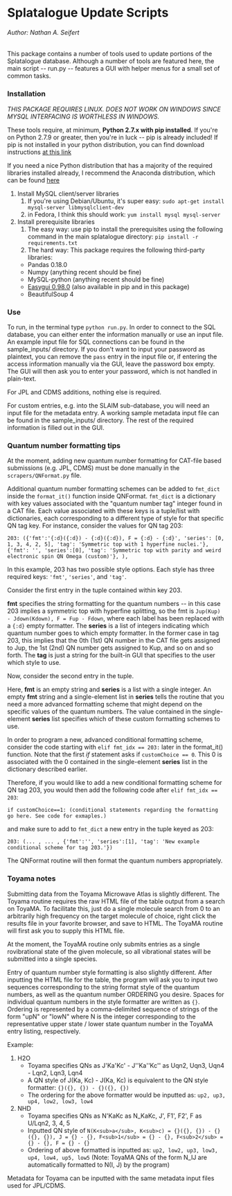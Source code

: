 # Splatalogue Update Scripts
###### Author: Nathan A. Seifert

This package contains a number of tools used to update portions of the Splatalogue database. Although a number of
tools are featured here, the main script -- run.py -- features a GUI with helper menus for a small set of common tasks.

### Installation

*THIS PACKAGE REQUIRES LINUX. DOES NOT WORK ON WINDOWS SINCE MYSQL INTERFACING IS WORTHLESS IN WINDOWS.*

These tools require, at minimum, **Python 2.7.x with pip installed**. If you're on Python 2.7.9 or greater, then you're in
luck -- pip is already included! If pip is not installed in your python distribution, you can find download instructions [at this link](https://pip.pypa.io/en/latest/installing/)

If you need a nice Python distribution that has a majority of the required libraries installed already, I recommend the Anaconda
distribution, which can be found [here](https://www.continuum.io/downloads)


1. Install MySQL client/server libraries
    1. If you're using Debian/Ubuntu, it's super easy: `sudo apt-get install mysql-server libmysqlclient-dev`
    2. in Fedora, I think this should work: `yum install mysql mysql-server`
2. Install prerequisite libraries
   1. The easy way: use pip to install the prerequisites using the following command in the main
   splatalogue directory: `pip install -r requirements.txt`
   2. The hard way: This package requires the following third-party libraries:
     - Pandas 0.18.0
     - Numpy (anything recent should be fine)
     - MySQL-python (anything recent should be fine)
     - [Easygui 0.98.0](https://github.com/robertlugg/easygui/) (also available in pip and in this package)
     - BeautifulSoup 4


### Use

To run, in the terminal type `python run.py`. In order to connect to the SQL database, you can either enter the
information manually or use an input file. An example input file for SQL connections can be found in the sample_inputs/
directory. If you don't want to input your password as plaintext, you can remove the `pass` entry in the input file or,
if entering the access information manually via the GUI, leave the password box empty. The GUI will then ask you to
enter your password, which is not handled in plain-text.

For JPL and CDMS additions, nothing else is required.

For custom entries, e.g. into the SLAIM sub-database, you will need an input file for the metadata entry. A working sample
metadata input file can be found in the sample_inputs/ directory. The rest of the required information is filled out
in the GUI.


### Quantum number formatting tips

At the moment, adding new quantum number formatting for CAT-file based submissions (e.g. JPL, CDMS) must be done manually
in the `scrapers/QNFormat.py` file.

Additional quantum number formatting schemes can be added to `fmt_dict` inside the `format_it()` function inside QNFormat.
`fmt_dict` is a dictionary with key values associated with the "quantum number tag" integer found in a CAT file. Each value
associated with these keys is a tuple/list with dictionaries, each corresponding to a different type of style for that specific
QN tag key. For instance, consider the values for QN tag 203:

`203: ({'fmt':'{:d}({:d}) - {:d}({:d}), F = {:d} - {:d}',
        'series': [0, 1, 3, 4, 2, 5], 'tag': 'Symmetric top with 1 hyperfine nuclei.'},
       {'fmt': '', 'series':[0], 'tag': 'Symmetric top with parity and weird electronic spin QN Omega (custom)'},
       ),`

In this example, 203 has two possible style options. Each style has three required keys: `'fmt'`, `'series'`, and `'tag'`.

Consider the first entry in the tuple contained within key 203.

**fmt** specifies the string formatting for the quantum numbers -- in this case 203 implies a symmetric top with hyperfine
splitting, so the fmt is `Jup(Kup) - Jdown(Kdown), F = Fup - Fdown`, where each label has been replaced with a `{:d}`
empty formatter. The **series** is a list of integers indicating which quantum number goes to which empty formatter. In
the former case in tag 203, this implies that the 0th (1st) QN number in the CAT file gets assigned to Jup, the 1st (2nd) QN
number gets assigned to Kup, and so on and so forth. The **tag** is just a string for the built-in GUI that specifies to
the user which style to use.

Now, consider the second entry in the tuple.

Here, **fmt** is an empty string and **series** is a list with a single integer. An empty **fmt** string and a single-element
list in **series** tells the routine that you need a more advanced formatting scheme that might depend on the specific values
of the quantum numbers. The value contained in the single-element **series** list specifies which of these custom formatting
schemes to use.

In order to program a new, advanced conditional formatting scheme, consider the code starting with `elif fmt_idx == 203:`
later in the format_it() function. Note that the first *if* statement asks if `customChoice == 0`. This 0 is associated with
the 0 contained in the single-element **series** list in the dictionary described earlier.

Therefore, if you would like to add a new conditional formatting scheme for QN tag 203, you would then add the following code
after `elif fmt_idx == 203`:

`if customChoice==1:
    (conditional statements regarding the formatting go here. See code for exmaples.)`

and make sure to add to `fmt_dict` a new entry in the tuple keyed as 203:

`203: (... , ... , {'fmt':'', 'series':[1], 'tag': 'New example conditional scheme for tag 203.'})`

The QNFormat routine will then format the quantum numbers appropriately.

### Toyama notes

Submitting data from the Toyama Microwave Atlas is slightly different. The Toyama routine requires
the raw HTML file of the table output from a search on ToyaMA. To facilitate this, just do a single
molecule search from 0 to an arbitrarily high frequency on the target molecule of choice, right click the results
file in your favorite browser, and save to HTML. The ToyaMA routine will first ask you to supply this HTML file.

At the moment, the ToyaMA routine only submits entries as a single rovibrational state of the given molecule,
so all vibrational states will be submitted into a single species.

Entry of quantum number style formatting is also slightly different. After inputting the HTML file  for the table,
the program will ask you to input two sequences corresponding to the string format style of the quantum numbers,
as well as the quantum number ORDERING you desire. Spaces for individual quantum numbers in the style formatter are
written as `{}`. Ordering is represented by a comma-delimited sequence of strings of the form "upN" or "lowN" where N is the integer corresponding to the representative upper state / lower state quantum
number in the ToyaMA entry listing, respectively.

Example:

1. H2O
    - Toyama specifies QNs as J'Ka'Kc' - J''Ka''Kc'' as Uqn2, Uqn3, Uqn4 - Lqn2, Lqn3, Lqn4
    - A QN style of J(Ka, Kc) - J(Ka, Kc) is equivalent to the QN style formatter: `{}({}, {}) - {}({}, {})`
    - The ordering for the above formatter would be inputted as: `up2, up3, up4, low2, low3, low4`
2. NHD
    - Toyama specifies QNs as N'KaKc as N_KaKc, J', F1', F2', F as U/Lqn2, 3, 4, 5
    - Inputted QN style of `N(K<sub>a</sub>, K<sub>c) = {}({}, {}) - {}({}, {}), J = {} - {}, F<sub>1</sub> = {} - {}, F<sub>2</sub> = {} - {}, F = {} - {}`
    - Ordering of above formatted is inputted as: `up2, low2, up3, low3, up4, low4, up5, low5` (Note: ToyaMA QNs of the form N_IJ are automatically formatted to N(I, J) by the program)

Metadata for Toyama can be inputted with the same metadata input files used for JPL/CDMS.

